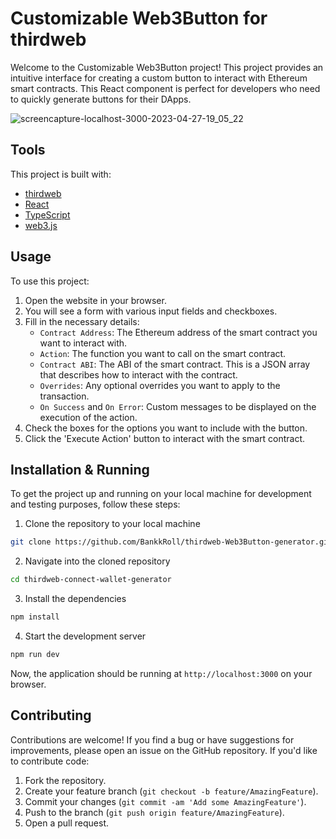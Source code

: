 # Customizable Web3Button for thirdweb

Welcome to the Customizable Web3Button project! This project provides an intuitive interface for creating a custom button to interact with Ethereum smart contracts. This React component is perfect for developers who need to quickly generate buttons for their DApps.

![screencapture-localhost-3000-2023-04-27-19_05_22](https://user-images.githubusercontent.com/106103625/235013049-6b5af32c-27e6-4b31-8f79-ee68b1d667f8.png)

## Tools

This project is built with:

- [thirdweb](https://thirdweb.com)
- [React](https://reactjs.org/)
- [TypeScript](https://www.typescriptlang.org/)
- [web3.js](https://web3js.readthedocs.io/en/v1.2.11/)

## Usage 

To use this project:

1. Open the website in your browser.
2. You will see a form with various input fields and checkboxes.
3. Fill in the necessary details:
    - `Contract Address`: The Ethereum address of the smart contract you want to interact with.
    - `Action`: The function you want to call on the smart contract.
    - `Contract ABI`: The ABI of the smart contract. This is a JSON array that describes how to interact with the contract.
    - `Overrides`: Any optional overrides you want to apply to the transaction.
    - `On Success` and `On Error`: Custom messages to be displayed on the execution of the action.
4. Check the boxes for the options you want to include with the button.
5. Click the 'Execute Action' button to interact with the smart contract.

## Installation & Running

To get the project up and running on your local machine for development and testing purposes, follow these steps:

1. Clone the repository to your local machine

```bash
git clone https://github.com/BankkRoll/thirdweb-Web3Button-generator.git
```

2. Navigate into the cloned repository

```bash
cd thirdweb-connect-wallet-generator
```

3. Install the dependencies

```bash
npm install
```

4. Start the development server

```bash
npm run dev
```

Now, the application should be running at `http://localhost:3000` on your browser.


## Contributing

Contributions are welcome! If you find a bug or have suggestions for improvements, please open an issue on the GitHub repository. If you'd like to contribute code:

1. Fork the repository.
2. Create your feature branch (`git checkout -b feature/AmazingFeature`).
3. Commit your changes (`git commit -am 'Add some AmazingFeature'`).
4. Push to the branch (`git push origin feature/AmazingFeature`).
5. Open a pull request.
